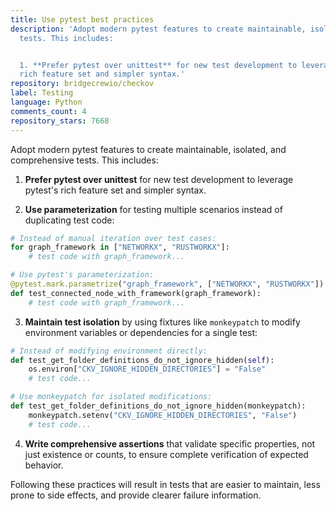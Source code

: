 ```yaml
---
title: Use pytest best practices
description: 'Adopt modern pytest features to create maintainable, isolated, and comprehensive
  tests. This includes:


  1. **Prefer pytest over unittest** for new test development to leverage pytest''s
  rich feature set and simpler syntax.'
repository: bridgecrewio/checkov
label: Testing
language: Python
comments_count: 4
repository_stars: 7668
---
```


Adopt modern pytest features to create maintainable, isolated, and comprehensive tests. This includes:

1. **Prefer pytest over unittest** for new test development to leverage pytest's rich feature set and simpler syntax.

2. **Use parameterization** for testing multiple scenarios instead of duplicating test code:
```python
# Instead of manual iteration over test cases:
for graph_framework in ["NETWORKX", "RUSTWORKX"]:
    # test code with graph_framework...

# Use pytest's parameterization:
@pytest.mark.parametrize("graph_framework", ["NETWORKX", "RUSTWORKX"])
def test_connected_node_with_framework(graph_framework):
    # test code with graph_framework...
```

3. **Maintain test isolation** by using fixtures like `monkeypatch` to modify environment variables or dependencies for a single test:
```python
# Instead of modifying environment directly:
def test_get_folder_definitions_do_not_ignore_hidden(self):
    os.environ["CKV_IGNORE_HIDDEN_DIRECTORIES"] = "False"
    # test code...

# Use monkeypatch for isolated modifications:
def test_get_folder_definitions_do_not_ignore_hidden(monkeypatch):
    monkeypatch.setenv("CKV_IGNORE_HIDDEN_DIRECTORIES", "False")
    # test code...
```

4. **Write comprehensive assertions** that validate specific properties, not just existence or counts, to ensure complete verification of expected behavior.

Following these practices will result in tests that are easier to maintain, less prone to side effects, and provide clearer failure information.